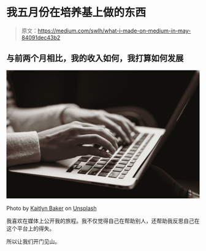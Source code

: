 # 我五月份在培养基上做的东西

> 原文：<https://medium.com/swlh/what-i-made-on-medium-in-may-84091dec43b2>

## 与前两个月相比，我的收入如何，我打算如何发展

![](img/0944683926801502a97062a80d173dc9.png)

Photo by [Kaitlyn Baker](https://unsplash.com/@kaitlynbaker?utm_source=medium&utm_medium=referral) on [Unsplash](https://unsplash.com?utm_source=medium&utm_medium=referral)

我喜欢在媒体上公开我的旅程。我不仅觉得自己在帮助别人，还帮助我反思自己在这个平台上的得失。

所以让我们开门见山。
